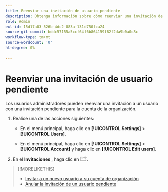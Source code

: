 ```yaml
---
title: Reenviar una invitación de usuario pendiente
description: Obtenga información sobre cómo reenviar una invitación de usuario pendiente.
role: Admin
exl-id: 15d17a03-526b-4dc2-883a-131d750fca24
source-git-commit: bddc57155a5ccf64f6b864159f82f2da9b0a0d8c
workflow-type: tm+mt
source-wordcount: '0'
ht-degree: 0%

---
```


# Reenviar una invitación de usuario pendiente

Los usuarios administradores pueden reenviar una invitación a un usuario con una invitación pendiente para la cuenta de la organización.

1. Realice una de las acciones siguientes:

   * En el menú principal, haga clic en **[!UICONTROL Settings]** > **[!UICONTROL Users]**.

   * En el menú principal, haga clic en **[!UICONTROL Settings]** > **[!UICONTROL Account]** y haga clic en **[!UICONTROL Edit users]**.

1. En el **Invitaciones** , haga clic en ![Reenviar](/help/dsp/assets/resend.png).

>[!MORELIKETHIS]
>
>* [Invitar a un nuevo usuario a su cuenta de organización](user-invite.md)
>* [Anular la invitación de un usuario pendiente](user-uninvite.md)

<!-- >* [Edit User Permissions or Delete a User](user-edit.md) -->
